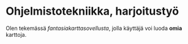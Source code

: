 # Ohjelmistotekniikka, harjoitustyö

Olen tekemässä *fantasiakarttasovellusta*, jolla käyttäjä voi luoda **omia** karttoja.

